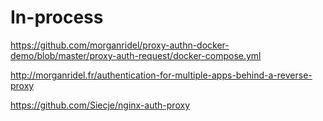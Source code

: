# In-process

https://github.com/morganridel/proxy-authn-docker-demo/blob/master/proxy-auth-request/docker-compose.yml


http://morganridel.fr/authentication-for-multiple-apps-behind-a-reverse-proxy

https://github.com/Siecje/nginx-auth-proxy